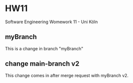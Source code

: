 # HW11
Software Engineering Womework 11 - Uni Köln

## myBranch
This is a change in branch "myBranch"

## change main-branch v2
This change comes in after merge request with myBranch v2.
